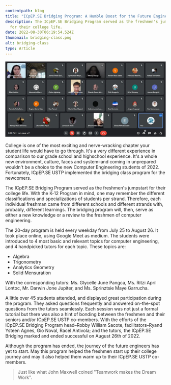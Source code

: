 ```yaml
---
contentpath: blog
title: "ICpEP.SE Bridging Program: A Humble Boost for the Future Engineers"
description: The ICpEP.SE Bridging Program served as the freshmen's jumpstart
  for their college life.
date: 2022-08-30T06:19:54.524Z
thumbnail: bridging-class.png
alt: bridging-class
type: Article
---
```

![bridging-class.png](bridging-class.png "Bridging class")

College is one of the most exciting and nerve-wracking chapter your student life would have to go through. It's a very different experience in comparison to our grade school and highschool experience. It's a whole new environment, culture, faces and system–and coming in unprepared wouldn't be a choice to the new Computer Engineering students of 2022. Fortunately, ICpEP.SE USTP implemented the bridging class program for the newcomers.

The ICpEP.SE Bridging Program served as the freshmen's jumpstart for their college life. With the K-12 Program in mind, one may remember the different classifications and specializations of students per strand. Therefore, each individual freshman came from different schools and different strands with, probably, different learnings. The bridging program will, then, serve as either a new knowledge or a review to the freshmen of computer engineering.

The 20-day program is held every weekday from July 25 to August 26. It took place online, using Google Meet as medium. The students were introduced to 4 most basic and relevant topics for computer engineering, and 4 handpicked tutors for each topic. These topics are:

* Algebra
* Trigonometry
* Analytics Geometry
* Solid Mensuration 

With the corresponding tutors: Ms. Glycelle June Pangca, Ms. Ritzi April Lontoc, Mr. Darwin Jone Jupiter, and Ms. Sprinztsie Maye Garrucha.

A little over 45 students attended, and displayed great participation during the program. They asked questions frequently and answered on-the-spot questions from the tutors seamlessly. Each session was not just a formal tutorial but there was also a hint of bonding between the freshmen and their seniors and/or ICpEP.SE USTP co-members. With the efforts of the ICpEP.SE Bridging Program head–Robby William Sacote, facilitators–Ryand Ysteen Agnes, Gio Noval, Racel Antivola; and the tutors, the ICpEP.SE Bridging marked and ended successful on August 26th of 2022.

Although the program has ended, the journey of the future engineers has yet to start. May this program helped the freshmen start up their college journey and may it also helped them warm up to their ICpEP.SE USTP co-members. 

> Just like what John Maxwell coined "Teamwork makes the Dream Work".